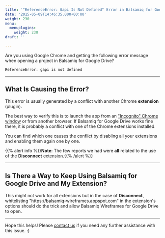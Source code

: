 ```yaml
---
title: '"ReferenceError: Gapi Is Not Defined" Error in Balsamiq for Google Drive'
date: '2015-05-09T14:46:35.000+00:00'
weight: 230
menu:
  menuplugins:
    weight: 230
draft: ''

---
```


Are you using Google Chrome and getting the following error message when opening a project in Balsamiq for Google Drive?

```
ReferenceError: gapi is not defined
```

* * *

## What Is Causing the Error?

This error is usually generated by a conflict with another Chrome **extension** (plugin).

The best way to verify this is to launch the app from an ["Incognito" Chrome window](https://support.google.com/chrome/answer/95464?co=GENIE.Platform%3DDesktop&hl=en) or from another browser. If Balsamiq for Google Drive works fine there, it is probably a conflict with one of the Chrome extensions installed.

You can find which one causes the conflict by disabling all your extensions and enabling them again one by one.

{{% alert info %}}**Note:** The few reports we had were **all** related to the use of the **Disconnect** extension.{{% /alert %}}

* * *

## Is There a Way to Keep Using Balsamiq for Google Drive and My Extension?

This might not work for all extensions but in the case of **Disconnect**, whitelisting "h<span>ttps://balsamiq-wireframes.appspot.com"</span> in the extension's options should do the trick and allow Balsamiq Wireframes for Google Drive to open.

* * *

Hope this helps! Please [contact us](https://balsamiq.com/company/contact/#/t/b3gd) if you need any further assistance with this issue. :)
